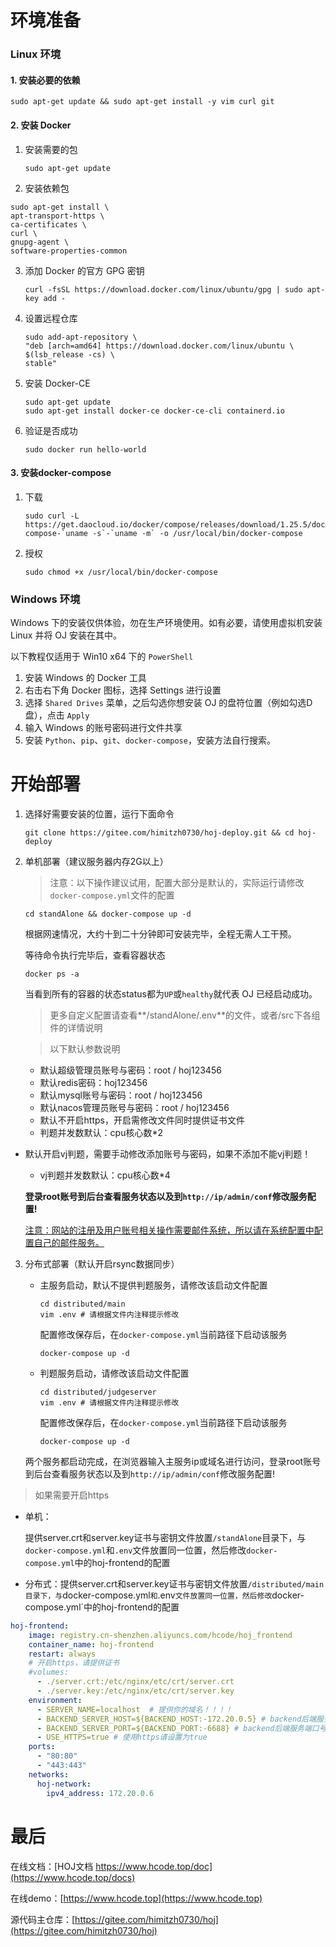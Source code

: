 # 环境准备

### Linux 环境

#### 1. 安装必要的依赖

```shell
sudo apt-get update && sudo apt-get install -y vim curl git
```

#### 2. 安装 Docker

1. 安装需要的包

   ```shell
   sudo apt-get update
   ```

2.  安装依赖包

   ```shell
   sudo apt-get install \
   apt-transport-https \
   ca-certificates \
   curl \
   gnupg-agent \
   software-properties-common
   ```

3. 添加 Docker 的官方 GPG 密钥

   ```shell
   curl -fsSL https://download.docker.com/linux/ubuntu/gpg | sudo apt-key add -
   ```

4. 设置远程仓库

   ```shell
   sudo add-apt-repository \
   "deb [arch=amd64] https://download.docker.com/linux/ubuntu \
   $(lsb_release -cs) \
   stable"
   ```

5. 安装 Docker-CE

   ```shell
   sudo apt-get update
   sudo apt-get install docker-ce docker-ce-cli containerd.io
   ```

6. 验证是否成功

   ```shell
   sudo docker run hello-world
   ```

#### 3.  安装docker-compose

1. 下载

   ```shell
   sudo curl -L https://get.daocloud.io/docker/compose/releases/download/1.25.5/docker-compose-`uname -s`-`uname -m` -o /usr/local/bin/docker-compose
   ```

2. 授权

   ```shell
   sudo chmod +x /usr/local/bin/docker-compose
   ```

### Windows 环境

Windows 下的安装仅供体验，勿在生产环境使用。如有必要，请使用虚拟机安装 Linux 并将 OJ 安装在其中。

以下教程仅适用于 Win10 x64 下的 `PowerShell`

1. 安装 Windows 的 Docker 工具
2. 右击右下角 Docker 图标，选择 Settings 进行设置
3. 选择 `Shared Drives` 菜单，之后勾选你想安装 OJ 的盘符位置（例如勾选D盘），点击 `Apply`
4. 输入 Windows 的账号密码进行文件共享
5. 安装 `Python`、`pip`、`git`、`docker-compose`，安装方法自行搜索。



# 开始部署

1. 选择好需要安装的位置，运行下面命令

   ```shell
   git clone https://gitee.com/himitzh0730/hoj-deploy.git && cd hoj-deploy
   ```

2. 单机部署（建议服务器内存2G以上）

   > 注意：以下操作建议试用，配置大部分是默认的，实际运行请修改`docker-compose.yml`文件的配置

   ```shell
   cd standAlone && docker-compose up -d
   ```

   根据网速情况，大约十到二十分钟即可安装完毕，全程无需人工干预。

   等待命令执行完毕后，查看容器状态

   ```shell
   docker ps -a
   ```

   当看到所有的容器的状态status都为`UP`或`healthy`就代表 OJ 已经启动成功。

   > 更多自定义配置请查看**/standAlone/.env**的文件，或者/src下各组件的详情说明

   > 以下默认参数说明
   
   - 默认超级管理员账号与密码：root / hoj123456
   - 默认redis密码：hoj123456
   - 默认mysql账号与密码：root / hoj123456
   - 默认nacos管理员账号与密码：root / hoj123456
   - 默认不开启https，开启需修改文件同时提供证书文件
   - 判题并发数默认：cpu核心数*2
- 默认开启vj判题，需要手动修改添加账号与密码，如果不添加不能vj判题！
   - vj判题并发数默认：cpu核心数*4

   **登录root账号到后台查看服务状态以及到`http://ip/admin/conf`修改服务配置!**

   <u>注意：网站的注册及用户账号相关操作需要邮件系统，所以请在系统配置中配置自己的邮件服务。</u>

3. 分布式部署（默认开启rsync数据同步）

   - 主服务启动，默认不提供判题服务，请修改该启动文件配置

     ```shell
     cd distributed/main
     vim .env # 请根据文件内注释提示修改
     ```

     配置修改保存后，在`docker-compose.yml`当前路径下启动该服务

     ```shell
     docker-compose up -d
     ```

   - 判题服务启动，请修改该启动文件配置

     ```shell
     cd distributed/judgeserver
     vim .env # 请根据文件内注释提示修改
     ```

     配置修改保存后，在`docker-compose.yml`当前路径下启动该服务

     ```shell
     docker-compose up -d
     ```

   两个服务都启动完成，在浏览器输入主服务ip或域名进行访问，登录root账号到后台查看服务状态以及到`http://ip/admin/conf`修改服务配置!


> 如果需要开启https

- 单机：

  提供server.crt和server.key证书与密钥文件放置`/standAlone`目录下，与`docker-compose.yml`和`.env`文件放置同一位置，然后修改`docker-compose.yml`中的hoj-frontend的配置

- 分布式：提供server.crt和server.key证书与密钥文件放置`/distributed/main目录下，与`docker-compose.yml`和`.env`文件放置同一位置，然后修改`docker-compose.yml`中的hoj-frontend的配置

```yaml
hoj-frontend:
    image: registry.cn-shenzhen.aliyuncs.com/hcode/hoj_frontend
    container_name: hoj-frontend
    restart: always
    # 开启https，请提供证书
    #volumes:
      - ./server.crt:/etc/nginx/etc/crt/server.crt
      - ./server.key:/etc/nginx/etc/crt/server.key
    environment:
      - SERVER_NAME=localhost  # 提供你的域名！！！！
      - BACKEND_SERVER_HOST=${BACKEND_HOST:-172.20.0.5} # backend后端服务地址
      - BACKEND_SERVER_PORT=${BACKEND_PORT:-6688} # backend后端服务端口号
      - USE_HTTPS=true # 使用https请设置为true
    ports:
      - "80:80"
      - "443:443"
    networks:
      hoj-network:
        ipv4_address: 172.20.0.6
```



# 最后

在线文档：[HOJ文档 https://www.hcode.top/doc](https://www.hcode.top/docs)

在线demo：[https://www.hcode.top](https://www.hcode.top)

源代码主仓库：[https://gitee.com/himitzh0730/hoj](https://gitee.com/himitzh0730/hoj)